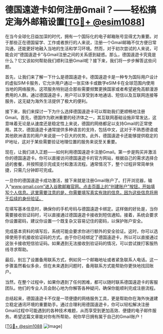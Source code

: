 # 德国遠遊卡如何注册Gmail？——轻松搞定海外邮箱设置[[TG💪+ @esim1088](https://t.me/s/esim1088)]

在当今全球化日益加深的时代，拥有一个国际化的电子邮箱账号显得尤为重要。对于那些正在德国留学、工作或者旅行的人来说，注册一个Gmail邮箱不仅方便日常沟通，还能更好地融入当地的生活和学习环境。然而，对于初次尝试的人来说，可能会对“德国遠遊卡”与Gmail注册之间的关系感到疑惑。那么，德国遠遊卡究竟是什么？它又该如何帮助我们顺利注册Gmail呢？接下来，我们将一步步解答这些问题。

首先，让我们来了解一下什么是德国遠遊卡。德国遠遊卡是一种专为国际用户设计的虚拟SIM卡服务，它允许用户通过一张实体卡或数字eSIM卡在全球范围内使用当地的网络服务。这项服务特别适合那些需要频繁更换国家或者希望避免高额漫游费用的人群。通过德国遠遊卡，用户可以享受到本地通话、短信以及互联网连接等服务，这无疑为海外生活提供了极大的便利。

接下来，我们来探讨一下为什么选择德国遠遊卡可以帮助我们更顺畅地注册Gmail。首先，德国作为欧洲重要的经济体之一，其互联网基础设施非常发达，这意味着无论是从速度还是稳定性上来说，德国的网络都足以支持Gmail的正常使用。其次，德国遠遊卡通常提供多种语言的支持，包括中文，这对于不熟悉德语或其他欧洲语言的用户来说是一个巨大的优势。此外，德国遠遊卡还能够提供稳定的IP地址，这对于某些需要验证地理位置的服务来说至关重要。

现在，让我们进入正题——如何利用德国遠遊卡注册Gmail。第一步是购买并激活你的德国遠遊卡。你可以直接访问德国遠遊卡的官方网站，根据自己的需求选择合适的套餐，并按照提示完成支付和激活流程。通常情况下，整个过程非常简单快捷，只需几分钟即可完成。

一旦你的德国遠遊卡成功激活，接下来就是注册Gmail账户了。打开浏览器，输入“www.gmail.com”进入谷歌邮箱官网。点击页面上的“创建账户”按钮，开始填写个人信息。这里需要注意的是，你需要填写真实有效的信息，因为这些信息将用于后续的身份验证。

在填写基本信息时，确保你的手机号码与德国遠遊卡绑定。这样做的好处是，当你需要接收验证码时，可以直接通过德国遠遊卡接收到短信通知。接着，系统会要求你设置密码，建议你设置一个既复杂又容易记住的密码，以保护账户安全。

完成基本资料的填写后，系统可能会要求你进行额外的安全验证。这时，你可以选择使用手机接收验证码的方式。由于你已经绑定了德国遠遊卡，所以可以直接通过这张卡接收短信验证码。如果遇到无法接收到验证码的情况，可以尝试拨打客服热线寻求帮助。

最后，别忘了设置备用联系方式，例如另一个邮箱地址或者紧急联系人电话。这一步骤虽然看似多余，但在未来遇到问题时，备用联系方式能帮助你更快地找回账户。

当然，在整个过程中，如果你遇到了任何困难，都可以随时联系德国遠遊卡的客服团队。他们的专业人员会耐心地为你解答各种疑问，确保你能顺利完成注册流程。

总结起来，德国遠遊卡不仅是一项便捷的网络服务工具，更是帮助你在海外快速建立稳定通讯环境的重要助手。通过合理利用德国遠遊卡，你可以轻松解决注册Gmail过程中可能遇到的各种技术难题，从而享受到更加高效、便捷的电子邮件服务。希望这篇文章能对你有所帮助，祝你早日拥有属于自己的Gmail账户！

[[TG💪+ @esim1088](https://t.me/s/esim1088) ![Image](https://i.postimg.cc/4NQfJmqS/Snipaste-2025-05-13-00-14-12.png)]
